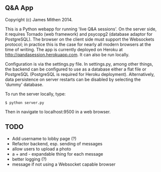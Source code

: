Q&A App
-------

Copyright (c) James Mithen 2014.

This is a Python webapp for running 'live Q&A sessions'.  On the
server side, it requires Tornado (web framework) and psycopg2
(database adaptor for PostgreSQL).  The browser on the client side
must support the Websockets protocol; in practice this is the case for
nearly all modern browsers at the time of writing.  The app is
currently deployed on Heroku at http://qandasession.herokuapp.com. It
can also be run locally.

Configuration is via the settings.py file.  In settings.py,
among other things, the backend can be configured to use as a database
either a flat file or PostgreSQL (PostgreSQL is required for Heroku
deployment).  Alternatively, data persistence on server restarts can
be disabled by selecting the 'dummy' database.

To run the server locally, type:

    $ python server.py

Then in navigate to localhost:9500 in a web browser.

TODO
----

* Add username to lobby page (?)
* Refactor backend, esp. sending of messages
* allow users to upload a photo
* a + and - expandable thing for each message
* better logging (?)
* message if not using a Websocket capable browser

